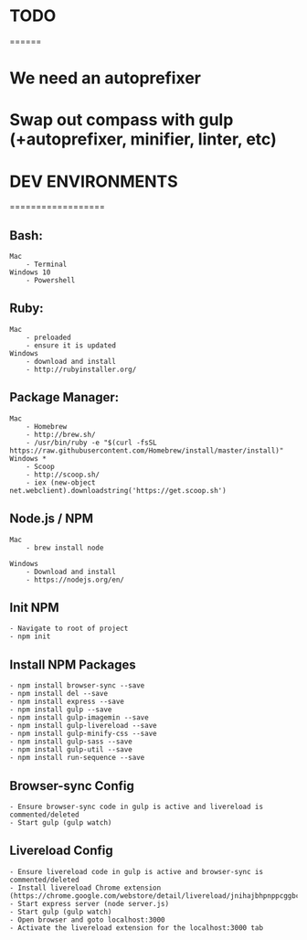 # TODO
======

# We need an autoprefixer
# Swap out compass with gulp (+autoprefixer, minifier, linter, etc)




# DEV ENVIRONMENTS
==================

Bash:
-----
	Mac
		- Terminal
	Windows 10
		- Powershell


Ruby:
-----
	Mac 
		- preloaded
		- ensure it is updated
	Windows
		- download and install
		- http://rubyinstaller.org/


Package Manager:
----------------
	Mac 
		- Homebrew
		- http://brew.sh/		
		- /usr/bin/ruby -e "$(curl -fsSL https://raw.githubusercontent.com/Homebrew/install/master/install)"
	Windows *
		- Scoop
		- http://scoop.sh/
		- iex (new-object net.webclient).downloadstring('https://get.scoop.sh')


Node.js / NPM
-------------
	Mac 
		- brew install node

	Windows
		- Download and install
		- https://nodejs.org/en/


Init NPM
--------
	- Navigate to root of project
	- npm init


Install NPM Packages
--------------------
	- npm install browser-sync --save
	- npm install del --save
	- npm install express --save
	- npm install gulp --save
	- npm install gulp-imagemin --save
	- npm install gulp-livereload --save
	- npm install gulp-minify-css --save
	- npm install gulp-sass --save
	- npm install gulp-util --save
	- npm install run-sequence --save


Browser-sync Config
-------------------
	- Ensure browser-sync code in gulp is active and livereload is commented/deleted
	- Start gulp (gulp watch)


Livereload Config
-------------------
	- Ensure livereload code in gulp is active and browser-sync is commented/deleted
	- Install livereload Chrome extension (https://chrome.google.com/webstore/detail/livereload/jnihajbhpnppcggbcgedagnkighmdlei)
	- Start express server (node server.js)
	- Start gulp (gulp watch)
	- Open browser and goto localhost:3000
	- Activate the livereload extension for the localhost:3000 tab